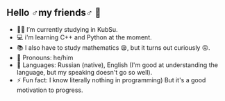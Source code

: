 ## Hello ♂my friends♂ 👋
- 👨‍🎓 I’m currently studying in KubSu.
- 💻 i'm learning C++ and Python at the moment.
- 📚 I also have to study mathematics 😪, but it turns out curiously 😜.
- 🤖 Pronouns: he/him
- 👅 Languages: Russian (native), English (I'm good at understanding the language, but my speaking doesn't go so well). 
- ⚡ Fun fact: I know literally nothing in programming) But it's a good motivation to progress. 


